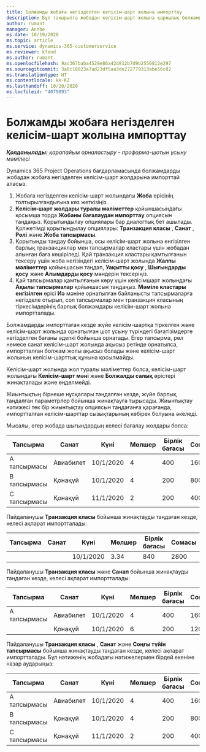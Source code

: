 ```yaml
---
title: Болжамды жобаға негізделген келісім-шарт жолына импорттау
description: Бұл тақырыпта жобадан келісім-шарт жолына қаржылық болжамдарды импорттау туралы ақпарат берілген.
author: rumant
manager: Annbe
ms.date: 10/19/2020
ms.topic: article
ms.service: dynamics-365-customerservice
ms.reviewer: kfend
ms.author: rumant
ms.openlocfilehash: 9ac367baba4529e86a42d812b7d9b2550812e297
ms.sourcegitcommit: 3a0c18823a7ad23df5aa3de272779313abe56c82
ms.translationtype: HT
ms.contentlocale: kk-KZ
ms.lasthandoff: 10/20/2020
ms.locfileid: "4079893"
---
```

# <a name="importing-an-estimate-to-a-project-based-contract-line"></a>Болжамды жобаға негізделген келісім-шарт жолына импорттау

_**Қолданылады:** қарапайым орналастыру - проформа-шотын ұсыну мәмілесі_

Dynamics 365 Project Operations бағдарламасында болжамдарды жобадан жобаға негізделген келісім-шарт жолдарына импорттай аласыз.

1. Жобаға негізделген келісім-шарт жолындағы **Жоба** өрісінің толтырылғандығына көз жеткізіңіз.
2. **Келісім-шарт жолдары туралы мәліметтер** қойыншасындағы қосымша торда **Жобаны бағалаудан импорттау** опциясын таңдаңыз. Қорытындылау опциялары бар диалогтық бет ашылады. Қолжетімді қорытындылау опциялары: **Транзакция класы** , **Санат** , **Рөлі** және **Жоба тапсырмасы**.
3. Қорытынды таңдау бойынша, осы келісім-шарт жолына енгізілген барлық транзакциялар мен тапсырмалар кластары үшін жобадан алынған баға көшіріледі. Қай транзакция кластары қамтылғанын тексеру үшін жоба негізіндегі келісім-шарт жолында **Жалпы мәліметтер** қойыншасын таңдап, **Уақытты қосу** , **Шығындарды қосу** және **Алымдарды қосу** мәндерін тексеріңіз. 
4. Қай тапсырмалар қамтылғанын көру үшін келісімшарт жолындағы **Ақылы тапсырмалар** қойыншасын таңдаңыз. **Мәміле кластары енгізілген** өрісі **Иә** мәніне орнатылған байланысты тапсырмаларға негізделе отырып, сол тапсырмалар мен транзакция класының тіркесімдерінің барлық болжамдары келісім-шарт жолына импортталады.

Болжамдарды импорттаған кезде жүйе келісім-шартқа тіркелген және келісім-шарт жолында орнатылған шот ұсыну түріндегі бағатізімдерге негізделген бағаны әдепкі бойынша орнатады. Егер тапсырма, рөл немесе санат келісім-шарт жолында ақысыз ретінде орнатылса, импортталған болжам жолы ақысыз болады және келісім-шарт жолының келісім-шарттық құнына қосылмайды.

Келісім-шарт жолында жол туралы мәліметтер болса, келісім-шарт жолындағы **Келісім-шарт мәні** және **Болжалды салық** өрістері жинақталады және өңделмейді.

Жиынтықтың бірнеше нұсқалары таңдалған кезде, жүйе барлық таңдалған параметрлер бойынша жинақтауға тырысады. Жиынтықтау нәтижесі тек бір жиынтықтау опциясын таңдағанға қарағанда, импортталған келісім-шарттар сызықтарының көбірек болуына әкеледі.

Мысалы, егер жобада шығындардың келесі бағалау жолдары болса:

| Тапсырма | Санат | Күні | Мөлшер | Бірлік бағасы | Сомасы |
| --- | --- | --- | --- | --- | --- |
| А тапсырмасы | Авиабилет | 10/1/2020 | 4 | 400 | 1600 |
| B тапсырмасы | Қонақүй | 10/1/2020 | 4 | 200 | 800 |
| С тапсырмасы | Қонақүй | 11/1/2020 | 2 | 200 | 400 |

Пайдаланушы **Транзакция класы** бойынша жинақтауды таңдаған кезде, келесі ақпарат импортталады:

| Тапсырма | Санат | Күні | Мөлшер | Бірлік бағасы | Сомасы |
| --- | --- | --- | --- | --- | --- |
| &nbsp; | &nbsp; | 10/1/2020 | 3.34 | 840 | 2800 |

Пайдаланушы **Транзакция класы** және **Санап** бойынша жинақтауды таңдаған кезде, келесі ақпарат импортталады:

| Тапсырма | Санат | Күні | Мөлшер | Бірлік бағасы | Сомасы |
| --- | --- | --- | --- | --- | --- |
| А тапсырмасы | Авиабилет | 10/1/2020 | 4 | 400 | 1600 |
| &nbsp;| Қонақүй | 10/1/2020 | 6 | 200 | 1200 |

Пайдаланушы **Транзакция класы** , **Санат** және **Соңғы түйін тапсырмасы** бойынша жинақтауды таңдаған кезде, келесі ақпарат импортталады. Бұл нәтиженің жобадағы нәтижелермен бірдей екеніне назар аударыңыз:

| Тапсырма | Санат | Күні | Мөлшер | Бірлік бағасы | Сомасы |
| --- | --- | --- | --- | --- | --- |
| А тапсырмасы | Авиабилет | 10/1/2020 | 4 | 400 | 1600 |
| B тапсырмасы | Қонақүй | 10/1/2020 | 4 | 200 | 800 |
| С тапсырмасы | Қонақүй | 11/1/2020 | 2 | 200 | 400 |

